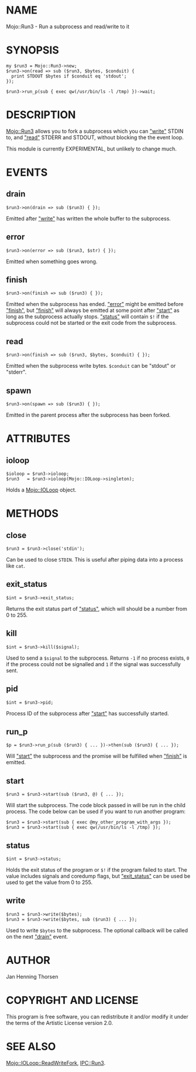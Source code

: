 # NAME

Mojo::Run3 - Run a subprocess and read/write to it

# SYNOPSIS

    my $run3 = Mojo::Run3->new;
    $run3->on(read => sub ($run3, $bytes, $conduit) {
      print STDOUT $bytes if $conduit eq 'stdout';
    });

    $run3->run_p(sub { exec qw(/usr/bin/ls -l /tmp) })->wait;

# DESCRIPTION

[Mojo::Run3](https://metacpan.org/pod/Mojo%3A%3ARun3) allows you to fork a subprocess which you can ["write"](#write) STDIN to,
and ["read"](#read) STDERR and STDOUT, without blocking the the event loop.

This module is currently EXPERIMENTAL, but unlikely to change much.

# EVENTS

## drain

    $run3->on(drain => sub ($run3) { });

Emitted after ["write"](#write) has written the whole buffer to the subprocess.

## error

    $run3->on(error => sub ($run3, $str) { });

Emitted when something goes wrong.

## finish

    $run3->on(finish => sub ($run3) { });

Emitted when the subprocess has ended. ["error"](#error) might be emitted before
["finish"](#finish), but ["finish"](#finish) will always be emitted at some point after ["start"](#start)
as long as the subprocess actually stops. ["status"](#status) will contain `$!` if the
subprocess could not be started or the exit code from the subprocess.

## read

    $run3->on(finish => sub ($run3, $bytes, $conduit) { });

Emitted when the subprocess write bytes. `$conduit` can be "stdout" or
"stderr".

## spawn

    $run3->on(spawn => sub ($run3) { });

Emitted in the parent process after the subprocess has been forked.

# ATTRIBUTES

## ioloop

    $ioloop = $run3->ioloop;
    $run3   = $run3->ioloop(Mojo::IOLoop->singleton);

Holds a [Mojo::IOLoop](https://metacpan.org/pod/Mojo%3A%3AIOLoop) object.

# METHODS

## close

    $run3 = $run3->close('stdin');

Can be used to close `STDIN`. This is useful after piping data into a process
like `cat`.

## exit\_status

    $int = $run3->exit_status;

Returns the exit status part of ["status"](#status), which will should be a number from
0 to 255.

## kill

    $int = $run3->kill($signal);

Used to send a `$signal` to the subprocess. Returns `-1` if no process
exists, `0` if the process could not be signalled and `1` if the signal was
successfully sent.

## pid

    $int = $run3->pid;

Process ID of the subprocess after ["start"](#start) has successfully started.

## run\_p

    $p = $run3->run_p(sub ($run3) { ... })->then(sub ($run3) { ... });

Will ["start"](#start) the subprocess and the promise will be fulfilled when ["finish"](#finish)
is emitted.

## start

    $run3 = $run3->start(sub ($run3, @) { ... });

Will start the subprocess. The code block passed in will be run in the child
process. The code below can be used if you want to run another program:

    $run3 = $run3->start(sub { exec @my_other_program_with_args });
    $run3 = $run3->start(sub { exec qw(/usr/bin/ls -l /tmp) });

## status

    $int = $run3->status;

Holds the exit status of the program or `$!` if the program failed to start.
The value includes signals and coredump flags, but ["exit\_status"](#exit_status) can be used
be used to get the value from 0 to 255.

## write

    $run3 = $run3->write($bytes);
    $run3 = $run3->write($bytes, sub ($run3) { ... });

Used to write `$bytes` to the subprocess. The optional callback will be called
on the next ["drain"](#drain) event.

# AUTHOR

Jan Henning Thorsen

# COPYRIGHT AND LICENSE

This program is free software, you can redistribute it and/or modify it under
the terms of the Artistic License version 2.0.

# SEE ALSO

[Mojo::IOLoop::ReadWriteFork](https://metacpan.org/pod/Mojo%3A%3AIOLoop%3A%3AReadWriteFork), [IPC::Run3](https://metacpan.org/pod/IPC%3A%3ARun3).
